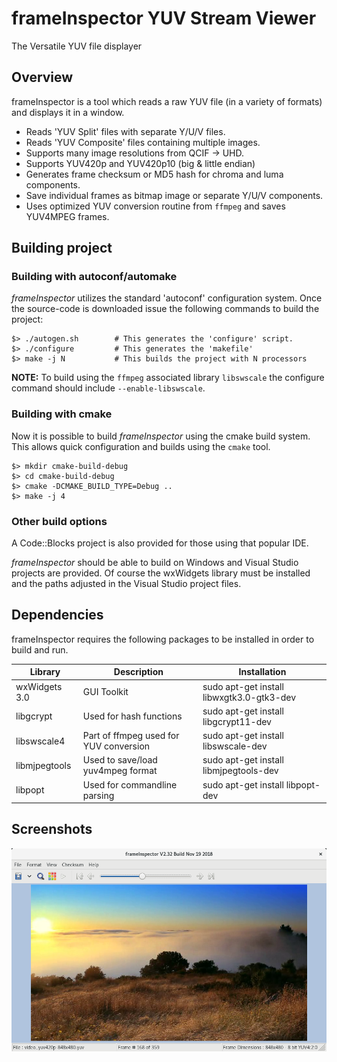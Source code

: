 # frameInspector YUV Stream Viewer

The Versatile YUV file displayer

## Overview

frameInspector is a tool which reads a raw YUV file (in a variety of formats) and displays it in a window.

* Reads 'YUV Split' files with separate Y/U/V files.
* Reads 'YUV Composite' files containing multiple images.
* Supports many image resolutions from QCIF -> UHD.
* Supports YUV420p and YUV420p10 (big & little endian)
* Generates frame checksum or MD5 hash for chroma and luma components.
* Save individual frames as bitmap image or separate Y/U/V components.
* Uses optimized YUV conversion routine from `ffmpeg` and saves YUV4MPEG frames.

## Building project

### Building with autoconf/automake

*frameInspector* utilizes the standard 'autoconf' configuration system. Once the source-code is downloaded issue the following commands to build the project:

    $> ./autogen.sh        # This generates the 'configure' script.
    $> ./configure         # This generates the 'makefile'
    $> make -j N           # This builds the project with N processors

**NOTE:** To build using the `ffmpeg` associated library `libswscale` the configure command should include `--enable-libswscale`.

### Building with cmake

Now it is possible to build *frameInspector* using the cmake build system. This allows quick configuration and builds using the `cmake` tool.

    $> mkdir cmake-build-debug
    $> cd cmake-build-debug
    $> cmake -DCMAKE_BUILD_TYPE=Debug ..
    $> make -j 4

### Other build options

A Code::Blocks project is also provided for those using that popular IDE.

*frameInspector* should be able to build on Windows and Visual Studio projects are provided. Of course the wxWidgets library must be installed and the paths adjusted in the Visual Studio project files.

## Dependencies

frameInspector requires the following packages to be installed in order to build and run.

| Library   | Description   | Installation |
| --------- | ------------- | ------------ |
| wxWidgets 3.0 | GUI Toolkit | sudo apt-get install libwxgtk3.0-gtk3-dev |
| libgcrypt | Used for hash functions | sudo apt-get install libgcrypt11-dev |
| libswscale4 | Part of ffmpeg used for YUV conversion | sudo apt-get install libswscale-dev |
| libmjpegtools | Used to save/load yuv4mpeg format | sudo apt-get install libmjpegtools-dev | 
| libpopt | Used for commandline parsing | sudo apt-get install libpopt-dev |

## Screenshots
![Screenshot #1](media/frameInspector%20V2.32%20Build%20Nov%2019%202018_002.png)

